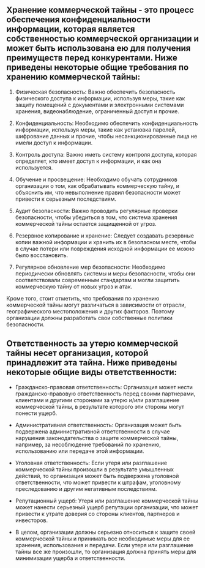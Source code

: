 ## Хранение коммерческой тайны - это процесс обеспечения конфиденциальности информации, которая является собственностью коммерческой организации и может быть использована ею для получения преимуществ перед конкурентами. Ниже приведены некоторые общие требования по хранению коммерческой тайны:

1. Физическая безопасность: Важно обеспечить безопасность физического доступа к информации, используя
     меры, такие как защиту помещений с документами и электронными системами хранения, видеонаблюдение, ограниченный доступ и прочие.

2. Конфиденциальность: Необходимо обеспечить конфиденциальность информации, используя меры, такие как 
     установка паролей, шифрование данных и прочие, чтобы несанкционированные лица не имели доступ к информации.

3. Контроль доступа: Важно иметь систему контроля доступа, которая определяет, кто имеет доступ к информации, и как она используется.

4. Обучение и просвещение: Необходимо обучать сотрудников организации о том, как обрабатывать коммерческую 
     тайну, и объяснить им, что невыполнение правил безопасности может привести к серьезным последствиям.

5. Аудит безопасности: Важно проводить регулярные проверки безопасности, чтобы убедиться в том, что система 
     хранения коммерческой тайны остается защищенной от угроз.

6. Резервное копирование и хранение: Следует создавать резервные копии важной информации и хранить их в безопасном
     месте, чтобы в случае потери или повреждения исходной информации ее можно было восстановить.

7. Регулярное обновление мер безопасности: Необходимо периодически обновлять системы и меры безопасности, чтобы они
     соответствовали современным стандартам и могли защитить коммерческую тайну от новых угроз и атак.

Кроме того, стоит отметить, что требования по хранению коммерческой тайны могут различаться в зависимости от
     отрасли, географического местоположения и других факторов. Поэтому организации должны разработать свои собственные политики безопасности.




## Ответственность за утерю коммерческой тайны несет организация, которой принадлежит эта тайна. Ниже приведены некоторые общие виды ответственности:

- Гражданско-правовая ответственность: Организация может нести гражданско-правовую ответственность перед своими партнерами, клиентами и другими
     сторонами за утерю и/или разглашение коммерческой тайны, в результате которого эти стороны могут понести ущерб.

- Административная ответственность: Организация может быть подвержена административной ответственности в случае нарушения 
     законодательства о защите коммерческой тайны, например, за несоблюдение требований по хранению, использованию или передаче этой информации.

- Уголовная ответственность: Если утеря или разглашение коммерческой тайны произошли в результате умышленных действий, то организация может
     быть подвержена уголовной ответственности, что может привести к штрафам, уголовному преследованию и другим негативным последствиям.

- Репутационный ущерб: Утеря или разглашение коммерческой тайны может нанести серьезный ущерб репутации организации, что может привести к утрате
     доверия со стороны клиентов, партнеров и инвесторов.

- В целом, организации должны серьезно относиться к защите своей коммерческой тайны и принимать все необходимые меры для ее хранения, использования
     и передачи. Если утеря или разглашение тайны все же произошли, то организация должна принять меры для минимизации ущерба и ответственности.